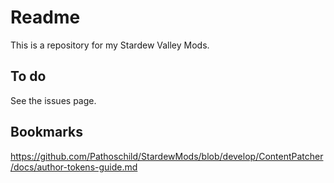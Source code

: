 # Readme

This is a repository for my Stardew Valley Mods.

## To do

See the issues page.

## Bookmarks

https://github.com/Pathoschild/StardewMods/blob/develop/ContentPatcher/docs/author-tokens-guide.md

